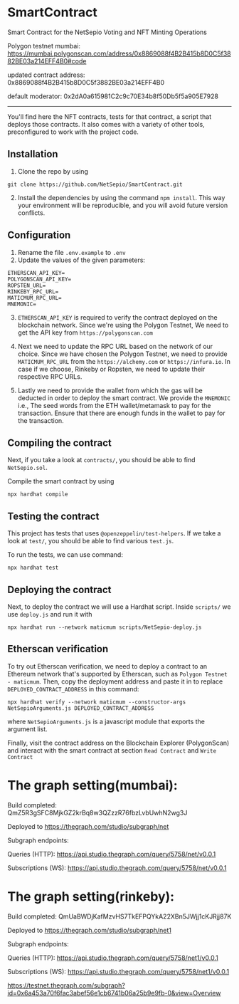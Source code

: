 
# SmartContract
Smart Contract for the NetSepio Voting and NFT Minting Operations

Polygon testnet mumbai:
https://mumbai.polygonscan.com/address/0x8869088f4B2B415b8D0C5f3882BE03a214EFF4B0#code

updated contract address: 0x8869088f4B2B415b8D0C5f3882BE03a214EFF4B0

default moderator: 0x2dA0a615981C2c9c70E34b8f50Db5f5a905E7928 


---

You'll find here the NFT contracts, tests for that contract, a script that deploys those contracts. It also comes with a variety of other tools, preconfigured to work with the project code.

## Installation
1. Clone the repo by using 
```shell
git clone https://github.com/NetSepio/SmartContract.git
```
2. Install the dependencies by using the command `npm install`.
   This way your environment will be reproducible, and you will avoid future version conflicts.

## Configuration
1. Rename the file `.env.example` to `.env`
2. Update the values of the given parameters:
```shell
ETHERSCAN_API_KEY=
POLYGONSCAN_API_KEY=
ROPSTEN_URL=
RINKEBY_RPC_URL=
MATICMUM_RPC_URL=
MNEMONIC=
```
3. `ETHERSCAN_API_KEY` is required to verify the contract deployed on the blockchain network. Since we're using the Polygon Testnet, We need to get the API key from ```https://polygonscan.com```

4. Next we need to update the RPC URL based on the network of our choice. Since we have chosen the Polygon Testnet, we need to provide `MATICMUM_RPC_URL` from 
the `https://alchemy.com` or `https://infura.io`. In case if we choose, Rinkeby or Ropsten, we need to update their respective RPC URLs. 

5. Lastly we need to provide the wallet from which the gas will be deducted in order to deploy the smart contract. We provide the `MNEMONIC` i.e., The seed words from the ETH wallet/metamask to pay for the transaction. Ensure that there are enough funds in the wallet to pay for the transaction.

## Compiling the contract
Next, if you take a look at `contracts/`, you should be able to find `NetSepio.sol`.

Compile the smart contract by using 
```shell
npx hardhat compile
```

## Testing the contract
This project has tests that uses `@openzeppelin/test-helpers`. If we take a look at `test/`, you should be able to find various `test.js`.

To run the tests, we can use command:
```shell
npx hardhat test
```

## Deploying the contract
Next, to deploy the contract we will use a Hardhat script. Inside `scripts/` we use `deploy.js` and run it with 
```shell
npx hardhat run --network maticmum scripts/NetSepio-deploy.js
```
## Etherscan verification

To try out Etherscan verification, we need to deploy a contract to an Ethereum network that's supported by Etherscan, such as `Polygon Testnet - maticmum`.
Then, copy the deployment address and paste it in to replace `DEPLOYED_CONTRACT_ADDRESS` in this command:

```shell
npx hardhat verify --network maticmum --constructor-args NetSepioArguments.js DEPLOYED_CONTRACT_ADDRESS
```
where `NetSepioArguments.js` is a javascript module that exports the argument list.

Finally, visit the contract address on the Blockchain Explorer (PolygonScan) and interact with the smart contract at section `Read Contract` and `Write Contract`

# The graph setting(mumbai):

Build completed: QmZ5R3gSFC8MjkGZ2krBq8w3QZzzR76fbzLvbUwhN2wg3J

Deployed to https://thegraph.com/studio/subgraph/net

Subgraph endpoints:

Queries (HTTP):     https://api.studio.thegraph.com/query/5758/net/v0.0.1

Subscriptions (WS): https://api.studio.thegraph.com/query/5758/net/v0.0.1



# The graph setting(rinkeby):

Build completed: QmUaBWDjKafMzvHS7TkEFPQYkA22XBn5JWjj1cKJRjj87K

Deployed to https://thegraph.com/studio/subgraph/net1

Subgraph endpoints:

Queries (HTTP):     https://api.studio.thegraph.com/query/5758/net1/v0.0.1

Subscriptions (WS): https://api.studio.thegraph.com/query/5758/net1/v0.0.1

https://testnet.thegraph.com/subgraph?id=0x6a453a70f6fac3abef56e1cb6741b06a25b9e9fb-0&view=Overview

